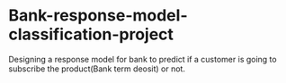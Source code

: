# Bank-response-model-classification-project
Designing a response model for bank to predict if a customer is going to subscribe the product(Bank term deosit) or not.
